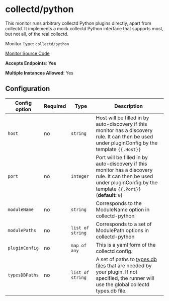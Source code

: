 <!--- GENERATED BY gomplate from scripts/docs/monitor-page.md.tmpl --->

# collectd/python

 This monitor runs arbitrary collectd Python
plugins directly, apart from collectd.  It implements a mock collectd Python
interface that supports most, but not all, of the real collectd.


Monitor Type: `collectd/python`

[Monitor Source Code](https://github.com/signalfx/signalfx-agent/tree/master/internal/monitors/collectd/python)

**Accepts Endpoints**: **Yes**

**Multiple Instances Allowed**: Yes

## Configuration

| Config option | Required | Type | Description |
| --- | --- | --- | --- |
| `host` | no | `string` | Host will be filled in by auto-discovery if this monitor has a discovery rule.  It can then be used under pluginConfig by the template `{{.Host}}` |
| `port` | no | `integer` | Port will be filled in by auto-discovery if this monitor has a discovery rule.  It can then be used under pluginConfig by the template `{{.Port}}` (**default:** `0`) |
| `moduleName` | no | `string` | Corresponds to the ModuleName option in collectd-python |
| `modulePaths` | no | `list of string` | Corresponds to a set of ModulePath options in collectd-python |
| `pluginConfig` | no | `map of any` | This is a yaml form of the collectd config. |
| `typesDBPaths` | no | `list of string` | A set of paths to [types.db files](https://collectd.org/documentation/manpages/types.db.5.shtml) that are needed by your plugin.  If not specified, the runner will use the global collectd types.db file. |









